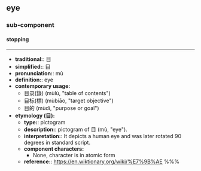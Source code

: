 ## eye
### sub-component
#### stopping
---
- **traditional:**: 目
- **simplified:**: 目
- **pronunciation:**: mù
- **definition:**: eye
- **contemporary usage:**
  - 目录(錄) (mùlù, "table of contents")
  - 目标(標) (mùbiāo, "target objective")
  - 目的 (mùdì, "purpose or goal")
- **etymology (目):**
  - **type:**: pictogram
  - **description:**: pictogram of 目 (mù, "eye").
  - **interpretation:**: It depicts a human eye and was later rotated 90 degrees in standard script.
  - **component characters:**
    - None, character is in atomic form
  - **reference:**: https://en.wiktionary.org/wiki/%E7%9B%AE
%%%